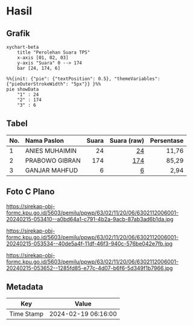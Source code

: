 # Hasil

## Grafik

```mermaid
xychart-beta
    title "Perolehan Suara TPS"
    x-axis [01, 02, 03]
    y-axis "Suara" 0 --> 174
    bar [24, 174, 6]
```

```mermaid
%%{init: {"pie": {"textPosition": 0.5}, "themeVariables": {"pieOuterStrokeWidth": "5px"}} }%%
pie showData
    "1" : 24
    "2" : 174
    "3" : 6
```

## Tabel

| No. | Nama Paslon    | Suara | Suara (raw) | Persentase |
|:--- |:-------------- | -----:| -----------:| ----------:|
| 1   | ANIES MUHAIMIN | 24    | [24][p-1]   | 11,76      |
| 2   | PRABOWO GIBRAN | 174   | [174][p-2]  | 85,29      |
| 3   | GANJAR MAHFUD  | 6     | [6][p-3]    | 2,94       |


[p-1]: https://github.com/gigit-pemilu/pemilu-2024/blob/main/pilpres/hitung-suara/sub/63-kalimantan-selatan/sub/02-kotabaru/sub/11-pamukan-selatan/sub/2006-sakadoyan/sub/001-tps/sub/paslon-1.txt
[p-2]: https://github.com/gigit-pemilu/pemilu-2024/blob/main/pilpres/hitung-suara/sub/63-kalimantan-selatan/sub/02-kotabaru/sub/11-pamukan-selatan/sub/2006-sakadoyan/sub/001-tps/sub/paslon-2.txt
[p-3]: https://github.com/gigit-pemilu/pemilu-2024/blob/main/pilpres/hitung-suara/sub/63-kalimantan-selatan/sub/02-kotabaru/sub/11-pamukan-selatan/sub/2006-sakadoyan/sub/001-tps/sub/paslon-3.txt

## Foto C Plano

https://sirekap-obj-formc.kpu.go.id/5603/pemilu/ppwp/63/02/11/20/06/6302112006001-20240215-053410--a0bd64a1-c791-4b2a-9acb-87ab3ad6b1da.jpg

https://sirekap-obj-formc.kpu.go.id/5603/pemilu/ppwp/63/02/11/20/06/6302112006001-20240215-053534--40de5a4f-11df-46f3-940c-576be042e7fb.jpg

https://sirekap-obj-formc.kpu.go.id/5603/pemilu/ppwp/63/02/11/20/06/6302112006001-20240215-053652--1285fd85-e77c-4d07-b6f6-5d349f1b7966.jpg


## Metadata

| Key        | Value               |
| ---------- | ------------------- |
| Time Stamp | 2024-02-19 06:16:00 |



